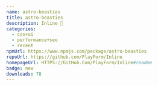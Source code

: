 ```yaml
---
name: astro-beasties
title: astro-beasties
description: Inline 🦔
categories:
  - css+ui
  - performance+seo
  - recent
npmUrl: https://www.npmjs.com/package/astro-beasties
repoUrl: https://github.com/PlayForm/Inline
homepageUrl: HTTPS://GitHub.Com/PlayForm/Inline#readme
badge: new
downloads: 78
---
```

